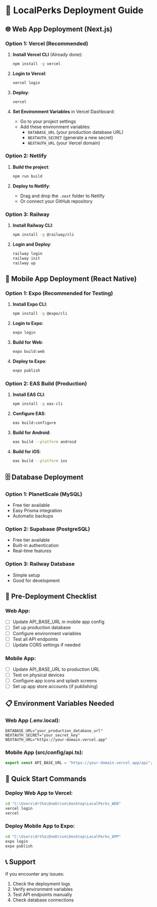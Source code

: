 # 🚀 LocalPerks Deployment Guide

## 🌐 Web App Deployment (Next.js)

### Option 1: Vercel (Recommended)

1. **Install Vercel CLI** (Already done):
   ```bash
   npm install -g vercel
   ```

2. **Login to Vercel**:
   ```bash
   vercel login
   ```

3. **Deploy**:
   ```bash
   vercel
   ```

4. **Set Environment Variables** in Vercel Dashboard:
   - Go to your project settings
   - Add these environment variables:
     - `DATABASE_URL` (your production database URL)
     - `NEXTAUTH_SECRET` (generate a new secret)
     - `NEXTAUTH_URL` (your Vercel domain)

### Option 2: Netlify

1. **Build the project**:
   ```bash
   npm run build
   ```

2. **Deploy to Netlify**:
   - Drag and drop the `.next` folder to Netlify
   - Or connect your GitHub repository

### Option 3: Railway

1. **Install Railway CLI**:
   ```bash
   npm install -g @railway/cli
   ```

2. **Login and Deploy**:
   ```bash
   railway login
   railway init
   railway up
   ```

## 📱 Mobile App Deployment (React Native)

### Option 1: Expo (Recommended for Testing)

1. **Install Expo CLI**:
   ```bash
   npm install -g @expo/cli
   ```

2. **Login to Expo**:
   ```bash
   expo login
   ```

3. **Build for Web**:
   ```bash
   expo build:web
   ```

4. **Deploy to Expo**:
   ```bash
   expo publish
   ```

### Option 2: EAS Build (Production)

1. **Install EAS CLI**:
   ```bash
   npm install -g eas-cli
   ```

2. **Configure EAS**:
   ```bash
   eas build:configure
   ```

3. **Build for Android**:
   ```bash
   eas build --platform android
   ```

4. **Build for iOS**:
   ```bash
   eas build --platform ios
   ```

## 🗄️ Database Deployment

### Option 1: PlanetScale (MySQL)
- Free tier available
- Easy Prisma integration
- Automatic backups

### Option 2: Supabase (PostgreSQL)
- Free tier available
- Built-in authentication
- Real-time features

### Option 3: Railway Database
- Simple setup
- Good for development

## 🔧 Pre-Deployment Checklist

### Web App:
- [ ] Update API_BASE_URL in mobile app config
- [ ] Set up production database
- [ ] Configure environment variables
- [ ] Test all API endpoints
- [ ] Update CORS settings if needed

### Mobile App:
- [ ] Update API_BASE_URL to production URL
- [ ] Test on physical devices
- [ ] Configure app icons and splash screens
- [ ] Set up app store accounts (if publishing)

## 📋 Environment Variables Needed

### Web App (.env.local):
```
DATABASE_URL="your_production_database_url"
NEXTAUTH_SECRET="your_secret_key"
NEXTAUTH_URL="https://your-domain.vercel.app"
```

### Mobile App (src/config/api.ts):
```typescript
export const API_BASE_URL = "https://your-domain.vercel.app/api";
```

## 🚀 Quick Start Commands

### Deploy Web App to Vercel:
```bash
cd "C:\Users\drtha\OneDrive\Desktop\LocalPerks_WEB"
vercel login
vercel
```

### Deploy Mobile App to Expo:
```bash
cd "C:\Users\drtha\OneDrive\Desktop\LocalPerks_APP"
expo login
expo publish
```

## 📞 Support

If you encounter any issues:
1. Check the deployment logs
2. Verify environment variables
3. Test API endpoints manually
4. Check database connections
